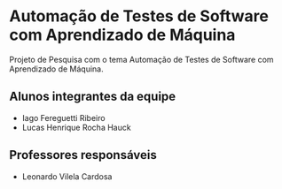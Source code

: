 # Automação de Testes de Software com Aprendizado de Máquina

Projeto de Pesquisa com o tema Automação de Testes de Software com Aprendizado de Máquina.

## Alunos integrantes da equipe

* Iago Fereguetti Ribeiro
* Lucas Henrique Rocha Hauck

## Professores responsáveis

* Leonardo Vilela Cardosa

